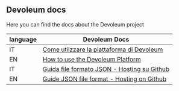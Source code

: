 ## Devoleum docs

Here you can find the docs about the Devoleum project

| language | Devoleum Docs |
| ------ | ------ |
| IT | [Come utiizzare la piattaforma di Devoleum](https://github.com/Devoleum/docs/blob/master/howto_ita.md) |
| EN | [How to use the Devoleum Platform](https://github.com/Devoleum/docs/blob/master/howto_en.md) |
| IT | [Guida file formato JSON - Hosting su Github](https://github.com/Devoleum/docs/blob/master/uploadJSONtogithub_it.md) |
| EN | [Guide JSON file format - Hosting on Github](https://github.com/Devoleum/docs/blob/master/uploadJSONtogithub_en.md) |

